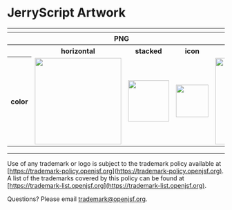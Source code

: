 # JerryScript Artwork

<table>
    <tr>
    	<th colspan="7"></th>
    </tr>
    <tr>
        <th width="120"></th>
        <th colspan="3">PNG</th>
        <th colspan="3">SVG</th>
    </tr>
    <tr>
        <th width="120"></th>
        <th>horizontal</th>
        <th>stacked</th>
        <th>icon</th>
        <th>horizontal</th>
        <th>stacked</th>
        <th>icon</th>
    </tr>
    <tr>
        <th>color</th>
        <td><img src="../no_artwork_available.png" width="200"></td>
        <td><img src="../no_artwork_available.png" width="95"></td>
        <td><img src="./jerryscript-icon-color.png" width="75"></td>
        <td><img src="../no_artwork_available.png" width="200"></td>
        <td><img src="../no_artwork_available.png" width="95"></td>
        <td><img src="./jerryscript-icon-color.svg" width="75"></td>    </tr>
    </tr>
</table>

---

Use of any trademark or logo is subject to the trademark policy available at [https://trademark-policy.openjsf.org](https://trademark-policy.openjsf.org). A list of the trademarks covered by this policy can be found at [https://trademark-list.openjsf.org](https://trademark-list.openjsf.org).

Questions? Please email [trademark@openjsf.org](mailto:trademark@openjsf.org).
